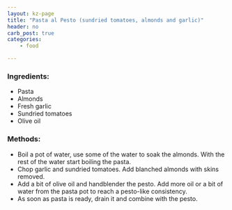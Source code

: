 ```yaml
---
layout: kz-page
title: "Pasta al Pesto (sundried tomatoes, almonds and garlic)"
header: no
carb_post: true
categories:
    - food

---
```


### Ingredients:

* Pasta
* Almonds
* Fresh garlic
* Sundried tomatoes
* Olive oil


### Methods:

* Boil a pot of water, use some of the water to soak the almonds. With the rest of the water start boiling the pasta.
* Chop garlic and sundried tomatoes. Add blanched almonds with skins removed.
* Add a bit of olive oil and handblender the pesto. Add more oil or a bit of water from the pasta pot to reach a pesto-like consistency.
* As soon as pasta is ready, drain it and combine with the pesto.
